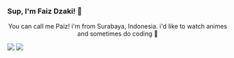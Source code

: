 ### Sup, I'm Faiz Dzaki! 👋

<p align="center">You can call me Paiz! i'm  from Surabaya, Indonesia. i'd like to watch animes and sometimes do coding 🤪</p>

<img src="https://github-readme-stats.vercel.app/api/?username=PaizTralala&theme=merko"> 
<img src="https://github-readme-stats.vercel.app/api/top-langs/?username=PaizTralala&layout=compact&theme=merko">
